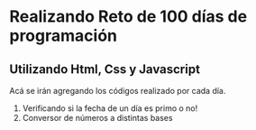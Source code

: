 # Realizando Reto de 100 días de programación
## Utilizando Html, Css y Javascript 

Acá se irán agregando los códigos realizado por cada día.

1. Verificando si la fecha de un día es primo o no!
2. Conversor de números a distintas bases